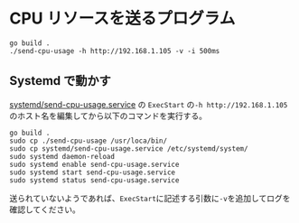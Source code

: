 # CPU リソースを送るプログラム

```
go build .
./send-cpu-usage -h http://192.168.1.105 -v -i 500ms
```

## Systemd で動かす

[systemd/send-cpu-usage.service](systemd/send-cpu-usage.service) の `ExecStart` の`-h http://192.168.1.105` のホスト名を編集してから以下のコマンドを実行する。

```
go build .
sudo cp ./send-cpu-usage /usr/loca/bin/
sudo cp systemd/send-cpu-usage.service /etc/systemd/system/
sudo systemd daemon-reload
sudo systemd enable send-cpu-usage.service
sudo systemd start send-cpu-usage.service
sudo systemd status send-cpu-usage.service
```

送られていないようであれば、`ExecStart`に記述する引数に`-v`を追加してログを確認してください。

